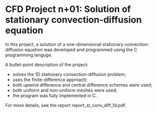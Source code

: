 # CFD Project n+01: Solution of stationary convection-diffusion equation

In this project, a solution of a one-dimensional stationary convection-diffusion equation was developed and programmed using the C programming languge.

A bullet-point description of the project:
- solves the 1D stationary convection-diffusion problem;
- uses the finite-difference approach;
- both upwind difference and central difference schemes were used;
- both uniform and non-uniform meshes were used;
- the program was fully implemented in C.

For more details, see the report report_st_conv_diff_1d.pdf.
